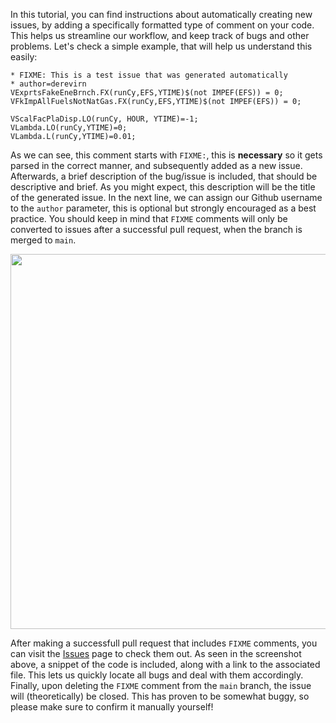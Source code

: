 In this tutorial, you can find instructions about automatically creating new issues, by adding a specifically formatted type of comment on your code. This helps us streamline our workflow, and keep track of bugs and other problems. Let's check a simple example, that will help us understand this easily:

```
* FIXME: This is a test issue that was generated automatically
* author=derevirn
VExprtsFakeEneBrnch.FX(runCy,EFS,YTIME)$(not IMPEF(EFS)) = 0;
VFkImpAllFuelsNotNatGas.FX(runCy,EFS,YTIME)$(not IMPEF(EFS)) = 0;

VScalFacPlaDisp.LO(runCy, HOUR, YTIME)=-1;
VLambda.LO(runCy,YTIME)=0;
VLambda.L(runCy,YTIME)=0.01;
```
As we can see, this comment starts with `FIXME:`, this is **necessary** so it gets parsed in the correct manner, and subsequently added as a new issue. Afterwards, a brief description of the bug/issue is included, that should be descriptive and brief. As you might expect, this description will be the title of the generated issue. In the next line, we can assign our Github username to the `author` parameter, this is optional but strongly encouraged as a best practice. You should keep in mind that `FIXME` comments will only be converted to issues after a successful pull request, when the branch is merged to `main`. 

<img src="https://github.com/e3modelling/OPEN-PROM/assets/9198526/ea8e73f2-b841-48bf-ab29-5fc21685d715" width="600" >

After making a successfull pull request that includes `FIXME` comments, you can visit the [Issues](https://github.com/e3modelling/OPEN-PROM/issues) page to check them out. As seen in the screenshot above, a snippet of the code is included, along with a link to the associated file. This lets us quickly locate all bugs and deal with them accordingly. Finally, upon deleting the `FIXME` comment from the `main` branch, the issue will (theoretically) be closed. This has proven to be somewhat buggy, so please make sure to confirm it manually yourself! 